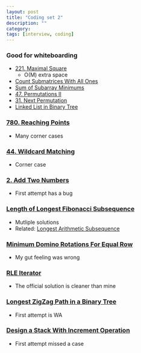 ```yaml
---
layout: post
title: "Coding set 2" 
description: ""
category: 
tags: [interview, coding]
---
```


### Good for whiteboarding
* [221. Maximal Square](https://leetcode.com/submissions/detail/366476010/)
  * O(M) extra space
* [Count Submatrices With All Ones](https://leetcode.com/submissions/detail/397298333/)
* [Sum of Subarray Minimums](https://leetcode.com/submissions/detail/397576182/)
* [47. Permutations II](https://leetcode.com/submissions/detail/363100192/)
* [31. Next Permutation](https://leetcode.com/submissions/detail/361819053/)
* [Linked List in Binary Tree](https://leetcode.com/submissions/detail/405979669/)

### [780. Reaching Points](https://leetcode.com/submissions/detail/341192878/)
* Many corner cases

### [44. Wildcard Matching](https://leetcode.com/submissions/detail/361714655/)
* Corner case

### [2. Add Two Numbers](https://leetcode.com/submissions/detail/362865465/)
* First attempt has a bug

### [Length of Longest Fibonacci Subsequence](https://leetcode.com/submissions/detail/397649108/)
* Mutliple solutions
* Related: [Longest Arithmetic Subsequence](https://leetcode.com/submissions/detail/397952127/)

### [Minimum Domino Rotations For Equal Row](https://leetcode.com/submissions/detail/397830020/)
* My gut feeling was wrong

### [RLE Iterator](https://leetcode.com/submissions/detail/405486584/)
* The official solution is cleaner than mine

### [Longest ZigZag Path in a Binary Tree](https://leetcode.com/submissions/detail/405972045/)
* First attempt is WA

### [Design a Stack With Increment Operation](https://leetcode.com/submissions/detail/405995103/)
* First attempt missed a case
